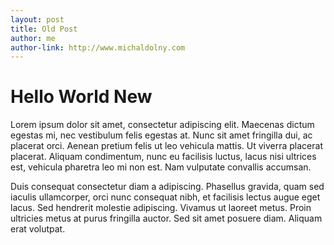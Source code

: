 ```yaml
---
layout: post
title: Old Post
author: me
author-link: http://www.michaldolny.com
---
```


# Hello World New

Lorem ipsum dolor sit amet, consectetur adipiscing elit. Maecenas dictum egestas mi, nec vestibulum felis egestas at. Nunc sit amet fringilla dui, ac placerat orci. Aenean pretium felis ut leo vehicula mattis. Ut viverra placerat placerat. Aliquam condimentum, nunc eu facilisis luctus, lacus nisi ultrices est, vehicula pharetra leo mi non est. Nam vulputate convallis accumsan.

<!-- more -->

Duis consequat consectetur diam a adipiscing. Phasellus gravida, quam sed iaculis ullamcorper, orci nunc consequat nibh, et facilisis lectus augue eget lacus. Sed hendrerit molestie adipiscing. Vivamus ut laoreet metus. Proin ultricies metus at purus fringilla auctor. Sed sit amet posuere diam. Aliquam erat volutpat.